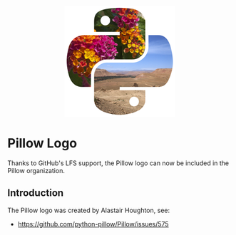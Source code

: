 <p align="center">
  <img width="248" height="250" src="pillow-logo-248x250.png" alt="Pillow logo">
</p>

Pillow Logo
===========

Thanks to GitHub's LFS support, the Pillow logo can now be included in the Pillow organization.

Introduction
------------

The Pillow logo was created by Alastair Houghton, see:

- https://github.com/python-pillow/Pillow/issues/575
